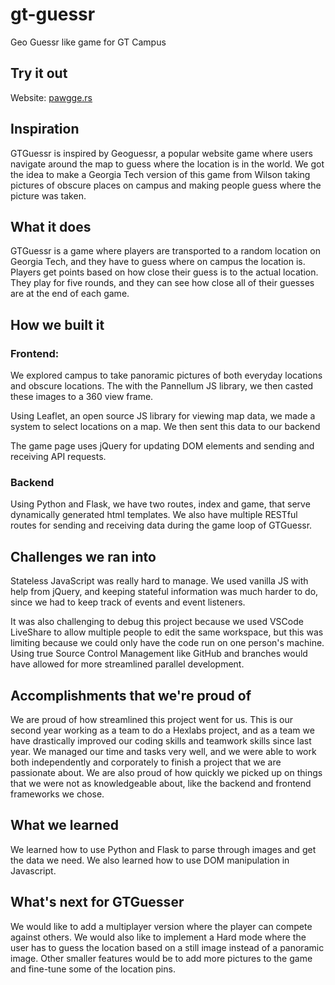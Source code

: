 # gt-guessr

Geo Guessr like game for GT Campus

## Try it out

Website: [pawgge.rs](https://pawgge.rs/)

## Inspiration

GTGuessr is inspired by Geoguessr, a popular website game where users navigate around the map to guess where the location is in the world. We got the idea to make a Georgia Tech version of this game from Wilson taking pictures of obscure places on campus and making people guess where the picture was taken.

## What it does

GTGuessr is a game where players are transported to a random location on Georgia Tech, and they have to guess where on campus the location is. Players get points based on how close their guess is to the actual location. They play for five rounds, and they can see how close all of their guesses are at the end of each game.

## How we built it

### Frontend:

We explored campus to take panoramic pictures of both everyday locations and obscure locations. The with the Pannellum JS library, we then casted these images to a 360 view frame.

Using Leaflet, an open source JS library for viewing map data, we made a system to select locations on a map. We then sent this data to our backend

The game page uses jQuery for updating DOM elements and sending and receiving API requests.

### Backend

Using Python and Flask, we have two routes, index and game, that serve dynamically generated html templates. We also have multiple RESTful routes for sending and receiving data during the game loop of GTGuessr.

## Challenges we ran into

Stateless JavaScript was really hard to manage. We used vanilla JS with help from jQuery, and keeping stateful information was much harder to do, since we had to keep track of events and event listeners.

It was also challenging to debug this project because we used VSCode LiveShare to allow multiple people to edit the same workspace, but this was limiting because we could only have the code run on one person's machine. Using true Source Control Management like GitHub and branches would have allowed for more streamlined parallel development.

## Accomplishments that we're proud of

We are proud of how streamlined this project went for us. This is our second year working as a team to do a Hexlabs project, and as a team we have drastically improved our coding skills and teamwork skills since last year. We managed our time and tasks very well, and we were able to work both independently and corporately to finish a project that we are passionate about. We are also proud of how quickly we picked up on things that we were not as knowledgeable about, like the backend and frontend frameworks we chose.

## What we learned

We learned how to use Python and Flask to parse through images and get the data we need. We also learned how to use DOM manipulation in Javascript.

## What's next for GTGuesser

We would like to add a multiplayer version where the player can compete against others. We would also like to implement a Hard mode where the user has to guess the location based on a still image instead of a panoramic image. Other smaller features would be to add more pictures to the game and fine-tune some of the location pins.

<!-- Frank's Hidden Notes! -->
<!--

* install deps
pip install -r requirements.txt


* build the site first

cd gtguessr/static/gt-guessr
npm install
npm run build

* ok now either do the fun docker image or run the function for locally (in project root)

hypercorn gtguessr.main:app


docker build -t gtsite .
docker run -d gtsite:latest -p 8000:8000



things to do:
    update readme

heres to run tests
pytest --cov=tests/
 -->
